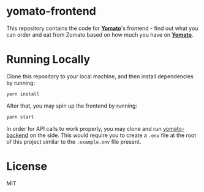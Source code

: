 # yomato-frontend
This repository contains the code for **[Yomato](https://yomato.in)**'s frontend - find out what you can order and eat from Zomato based on how much you have on **[Yomato](https://yomato.in)**.

# Running Locally
Clone this repository to your local machine, and then install dependencies by running:
```bash
yarn install
```

After that, you may spin up the frontend by running:
```bash
yarn start
```

In order for API calls to work properly, you may clone and run [yomato-backend](https://github.com/diragb/yomato-backend) on the side. This would require you to create a `.env` file at the root of this project similar to the `.example.env` file present.

# License
MIT